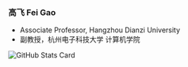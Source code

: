 ### 高飞 Fei Gao 
- Associate Professor, Hangzhou Dianzi University
- 副教授，杭州电子科技大学 计算机学院

<!--

### Hi there 👋


**fei-hdu/fei-hdu** is a ✨ _special_ ✨ repository because its `README.md` (this file) appears on your GitHub profile.

Here are some ideas to get you started:

- 🔭 I’m currently working on ...
- 🌱 I’m currently learning ...
- 👯 I’m looking to collaborate on ...
- 🤔 I’m looking for help with ...
- 💬 Ask me about ...
- 📫 How to reach me: ...
- 😄 Pronouns: ...
- ⚡ Fun fact: ...
-->

![GitHub Stats Card](https://github-readme-stats.vercel.app/api?username=fei-hdu&show_icons=true&hide=contribs,prs)

